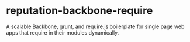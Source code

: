 reputation-backbone-require
===========================

A scalable Backbone, grunt, and require.js boilerplate for single page web apps that require in their modules dynamically.
